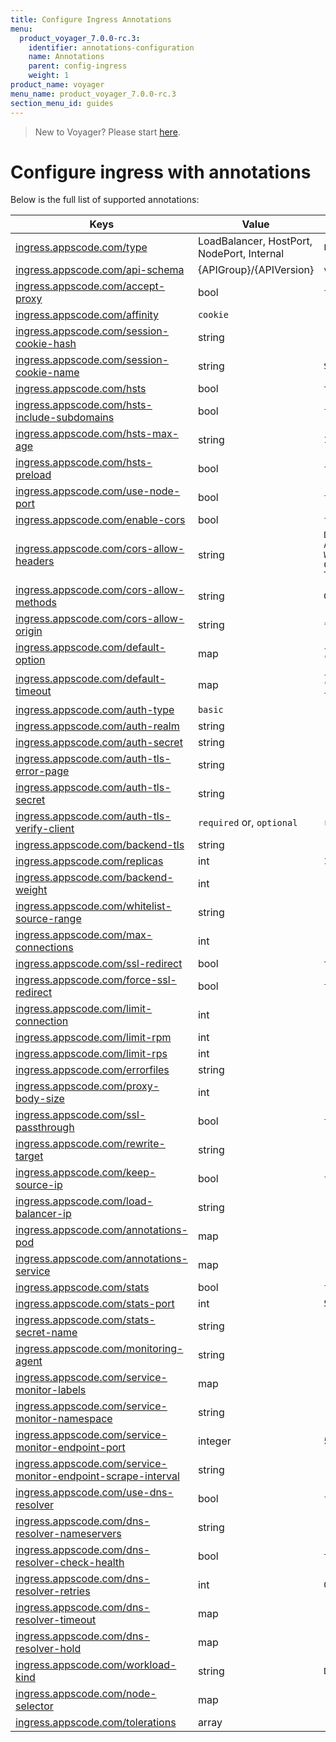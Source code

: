 ```yaml
---
title: Configure Ingress Annotations
menu:
  product_voyager_7.0.0-rc.3:
    identifier: annotations-configuration
    name: Annotations
    parent: config-ingress
    weight: 1
product_name: voyager
menu_name: product_voyager_7.0.0-rc.3
section_menu_id: guides
---
```

> New to Voyager? Please start [here](/products/voyager/7.0.0-rc.3/concepts/overview).

# Configure ingress with annotations

Below is the full list of supported annotations:

|  Keys  |   Value   |  Default |
|--------|-----------|----------|
| [ingress.appscode.com/type](/products/voyager/7.0.0-rc.3/concepts/README) | LoadBalancer, HostPort, NodePort, Internal | `LoadBalancer` |
| [ingress.appscode.com/api-schema](/products/voyager/7.0.0-rc.3/concepts/overview) | {APIGroup}/{APIVersion} | `voyager.appscode.com/v1beta1` |
| [ingress.appscode.com/accept-proxy](/products/voyager/7.0.0-rc.3/guides/ingress/configuration/accept-proxy) | bool | `false` |
| [ingress.appscode.com/affinity](/products/voyager/7.0.0-rc.3/guides/ingress/http/sticky-session) | `cookie` | |
| [ingress.appscode.com/session-cookie-hash](/products/voyager/7.0.0-rc.3/guides/ingress/http/sticky-session) | string | |
| [ingress.appscode.com/session-cookie-name](/products/voyager/7.0.0-rc.3/guides/ingress/http/sticky-session) | string | `SERVERID` |
| [ingress.appscode.com/hsts](/products/voyager/7.0.0-rc.3/guides/ingress/http/hsts) | bool | `true` |
| [ingress.appscode.com/hsts-include-subdomains](/products/voyager/7.0.0-rc.3/guides/ingress/http/hsts) | bool | `false` |
| [ingress.appscode.com/hsts-max-age](/products/voyager/7.0.0-rc.3/guides/ingress/http/hsts) | string | `15768000` |
| [ingress.appscode.com/hsts-preload](/products/voyager/7.0.0-rc.3/guides/ingress/http/hsts) | bool | `false` |
| [ingress.appscode.com/use-node-port](/products/voyager/7.0.0-rc.3/concepts/ingress-types/nodeport) | bool | `false` |
| [ingress.appscode.com/enable-cors](/products/voyager/7.0.0-rc.3/guides/ingress/http/cors) | bool | `false` |
| [ingress.appscode.com/cors-allow-headers](/products/voyager/7.0.0-rc.3/guides/ingress/http/cors) | string | `DNT,X-CustomHeader,Keep-Alive,User-Agent,X-Requested-With,If-Modified-Since,Cache-Control,Content-Type,Authorization` |
| [ingress.appscode.com/cors-allow-methods](/products/voyager/7.0.0-rc.3/guides/ingress/http/cors) | string | `GET,PUT,POST,DELETE,PATCH,OPTIONS` |
| [ingress.appscode.com/cors-allow-origin](/products/voyager/7.0.0-rc.3/guides/ingress/http/cors) | string | `*` |
| [ingress.appscode.com/default-option](/products/voyager/7.0.0-rc.3/guides/ingress/configuration/default-options) | map | `{"http-server-close": "true", "dontlognull": "true"}` |
| [ingress.appscode.com/default-timeout](/products/voyager/7.0.0-rc.3/guides/ingress/configuration/default-timeouts) | map | `{"connect": "50s", "server": "50s", "client": "50s", "client-fin": "50s", "tunnel": "50s"}` |
| [ingress.appscode.com/auth-type](/products/voyager/7.0.0-rc.3/guides/ingress/security/basic-auth) | `basic` | |
| [ingress.appscode.com/auth-realm](/products/voyager/7.0.0-rc.3/guides/ingress/security/basic-auth) | string | |
| [ingress.appscode.com/auth-secret](/products/voyager/7.0.0-rc.3/guides/ingress/security/basic-auth) | string | |
| [ingress.appscode.com/auth-tls-error-page](/products/voyager/7.0.0-rc.3/guides/ingress/security/tls-auth) | string | |
| [ingress.appscode.com/auth-tls-secret](/products/voyager/7.0.0-rc.3/guides/ingress/security/tls-auth) | string | |
| [ingress.appscode.com/auth-tls-verify-client](/products/voyager/7.0.0-rc.3/guides/ingress/security/tls-auth) | `required` or, `optional` | `required` |
| [ingress.appscode.com/backend-tls](/products/voyager/7.0.0-rc.3/guides/ingress/tls/backend-tls) | string | |
| [ingress.appscode.com/replicas](/products/voyager/7.0.0-rc.3/guides/ingress/scaling) | int | `1` |
| [ingress.appscode.com/backend-weight](/products/voyager/7.0.0-rc.3/guides/ingress/http/blue-green-deployment) | int | |
| [ingress.appscode.com/whitelist-source-range](/products/voyager/7.0.0-rc.3/guides/ingress/configuration/whitelist) | string | |
| [ingress.appscode.com/max-connections](/products/voyager/7.0.0-rc.3/guides/ingress/configuration/max-connections) | int | |
| [ingress.appscode.com/ssl-redirect](/products/voyager/7.0.0-rc.3/guides/ingress/configuration/ssl-redirect) | bool | `true` |
| [ingress.appscode.com/force-ssl-redirect](/products/voyager/7.0.0-rc.3/guides/ingress/configuration/ssl-redirect) | bool | `false` |
| [ingress.appscode.com/limit-connection](/products/voyager/7.0.0-rc.3/guides/ingress/configuration/rate-limit) | int | |
| [ingress.appscode.com/limit-rpm](/products/voyager/7.0.0-rc.3/guides/ingress/configuration/rate-limit) | int | |
| [ingress.appscode.com/limit-rps](/products/voyager/7.0.0-rc.3/guides/ingress/configuration/rate-limit) | int | |
| [ingress.appscode.com/errorfiles](/products/voyager/7.0.0-rc.3/guides/ingress/configuration/error-files) | string | |
| [ingress.appscode.com/proxy-body-size](/products/voyager/7.0.0-rc.3/guides/ingress/configuration/body-size) | int | |
| [ingress.appscode.com/ssl-passthrough](/products/voyager/7.0.0-rc.3/guides/ingress/configuration/ssl-passthrough) | bool | `false` |
| [ingress.appscode.com/rewrite-target](/products/voyager/7.0.0-rc.3/guides/ingress/configuration/rewrite-target) | string | |
| [ingress.appscode.com/keep-source-ip](/products/voyager/7.0.0-rc.3/guides/ingress/configuration/keep-source-ip) | bool | `false` |
| [ingress.appscode.com/load-balancer-ip](/products/voyager/7.0.0-rc.3/guides/ingress/configuration/loadbalancer-ip) | string | |
| [ingress.appscode.com/annotations-pod](/products/voyager/7.0.0-rc.3/guides/ingress/configuration/pod-annotations) | map | |
| [ingress.appscode.com/annotations-service](/products/voyager/7.0.0-rc.3/guides/ingress/configuration/service-annotations) | map | |
| [ingress.appscode.com/stats](/products/voyager/7.0.0-rc.3/guides/ingress/monitoring/haproxy-stats) | bool | `false` |
| [ingress.appscode.com/stats-port](/products/voyager/7.0.0-rc.3/guides/ingress/monitoring/haproxy-stats) | int | `56789` |
| [ingress.appscode.com/stats-secret-name](/products/voyager/7.0.0-rc.3/guides/ingress/monitoring/haproxy-stats) | string | |
| [ingress.appscode.com/monitoring-agent](/products/voyager/7.0.0-rc.3/guides/ingress/monitoring/using-coreos-prometheus-operator) | string  |         |
| [ingress.appscode.com/service-monitor-labels](/products/voyager/7.0.0-rc.3/guides/ingress/monitoring/using-coreos-prometheus-operator) | map     |         |
| [ingress.appscode.com/service-monitor-namespace](/products/voyager/7.0.0-rc.3/guides/ingress/monitoring/using-coreos-prometheus-operator) | string  |         |
| [ingress.appscode.com/service-monitor-endpoint-port](/products/voyager/7.0.0-rc.3/guides/ingress/monitoring/using-coreos-prometheus-operator) | integer | 56790   |
| [ingress.appscode.com/service-monitor-endpoint-scrape-interval](/products/voyager/7.0.0-rc.3/guides/ingress/monitoring/using-coreos-prometheus-operator) | string  |         |
| [ingress.appscode.com/use-dns-resolver](/products/voyager/7.0.0-rc.3/guides/ingress/http/external-svc#using-external-domain) | bool | `false` |
| [ingress.appscode.com/dns-resolver-nameservers](/products/voyager/7.0.0-rc.3/guides/ingress/http/external-svc#using-external-domain) | string | |
| [ingress.appscode.com/dns-resolver-check-health](/products/voyager/7.0.0-rc.3/guides/ingress/http/external-svc#using-external-domain) | bool | `true` |
| [ingress.appscode.com/dns-resolver-retries](/products/voyager/7.0.0-rc.3/guides/ingress/http/external-svc#using-external-domain) | int | `0` |
| [ingress.appscode.com/dns-resolver-timeout](/products/voyager/7.0.0-rc.3/guides/ingress/http/external-svc#using-external-domain) | map | |
| [ingress.appscode.com/dns-resolver-hold](/products/voyager/7.0.0-rc.3/guides/ingress/http/external-svc#using-external-domain) | map | |
| [ingress.appscode.com/workload-kind](/products/voyager/7.0.0-rc.3/guides/ingress/pod-placement#choosing-workload-kind) | string | `Deployment` |
| [ingress.appscode.com/node-selector](/products/voyager/7.0.0-rc.3/guides/ingress/pod-placement#using-node-selector) | map | |
| [ingress.appscode.com/tolerations](/products/voyager/7.0.0-rc.3/guides/ingress/pod-placement#using-taints-and-toleration) | array | |
